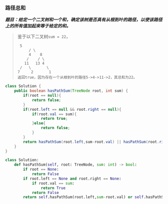 ### 路径总和

***题目：给定一个二叉树和一个和，确定该树是否具有从根到叶的路径，以使该路径上的所有值加起来等于给定的和。***

> 鉴于以下二叉树`sum = 22`，
>
> ```
>  5 
>      / \
>      4    8
>     /    / \
>    11   13 4
>  /   \       \
> 7     2       1
> 返回true，因为存在一个从根到叶的路径5->4->11->2，其总和为22。
> ```

```java
class Solution {
    public boolean hasPathSum(TreeNode root, int sum) {
        if(root == null){
            return false;
        }
        if(root.left == null && root.right == null){
            if(root.val == sum){
                return true;
            }else{
                return false;
            }
        }
        return hasPathSum(root.left,sum-root.val) || hasPathSum(root.right,sum-root.val);
    }
}
```

```python
class Solution:
    def hasPathSum(self, root: TreeNode, sum: int) -> bool:
        if root == None:
            return False
        if root.left == None and root.right == None:
            if root.val == sum:
                return True
            return False
        return self.hasPathSum(root.left,sum-root.val) or self.hasPathSum(root.right,sum-root.val)
```

